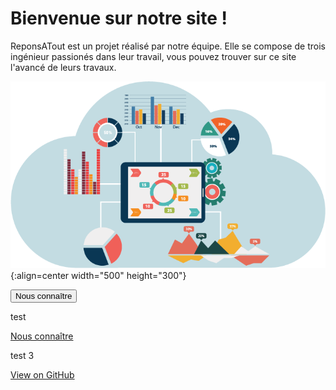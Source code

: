 <head>
  <meta charset="utf-8" />
  <title>RéponsAtout</title>
</head>


# Bienvenue sur notre site !

ReponsATout est un projet réalisé par notre équipe. Elle se compose de trois ingénieur passionés dans leur travail, vous pouvez trouver sur ce site l'avancé de leurs travaux.

![Banner](./assets/Images/page_p.png){:align=center width="500" height="300"}


<button type="button" id="view-on-github" class="btn btn-info"><span>Nous connaître</span></button>

test

<a href="https://github.com/Eva-Joly/ReponsAtout" id="view-on-github" class="btn btn-info"><span>Nous connaître</span></a>

test 3

<a href="{{ site.github.repository_url }}" id="view-on-github" class="button"><span>View on GitHub</span></a> 
